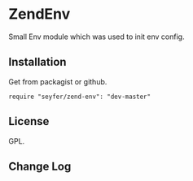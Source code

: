 ZendEnv
=============

Small Env module which was used to init env config.

Installation
------------

Get from packagist or github.

`require "seyfer/zend-env": "dev-master"`

License
-------

GPL. 

Change Log
----------